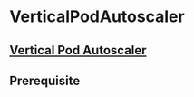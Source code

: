 # VerticalPodAutoscaler
## [Vertical Pod Autoscaler](https://github.com/kubernetes/autoscaler/tree/master/vertical-pod-autoscaler)

## Prerequisite

